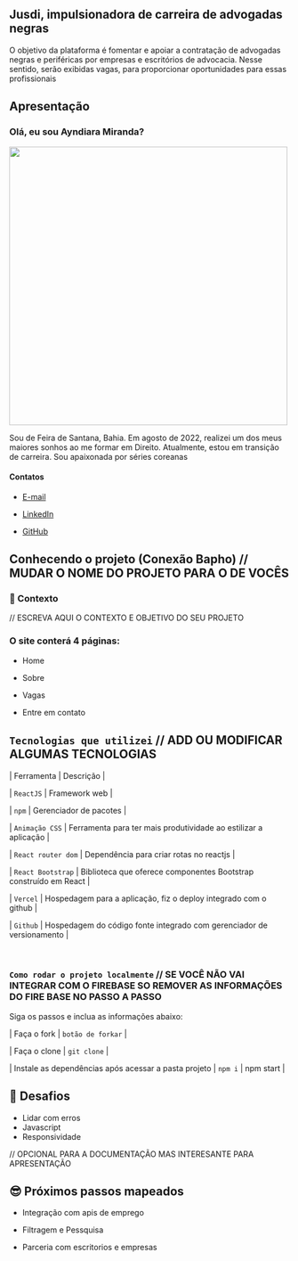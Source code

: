 ## Jusdi, impulsionadora de carreira de advogadas negras

O objetivo  da plataforma é fomentar e apoiar a contratação de advogadas negras e periféricas por empresas e escritórios de advocacia. Nesse sentido, serão exibidas vagas, para proporcionar oportunidades para essas profissionais 



## Apresentação

### Olá, eu sou Ayndiara Miranda? 

<img src='./assets/euayndiara.jpeg' width=500 alt=''> 

Sou de Feira de Santana, Bahia. Em agosto de 2022, realizei um dos meus maiores sonhos ao me formar em Direito. Atualmente, estou em transição de carreira. Sou apaixonada por séries coreanas


#### Contatos

-  [E-mail](ayndiara.miranda.00@gmail.com) 

-  [LinkedIn](https://www.linkedin.com/in/ayndiara-miranda-101a97242/) 

-  [GitHub](https://github.com/ayndiara) 

## Conhecendo o projeto (Conexão Bapho) // MUDAR O NOME DO PROJETO PARA O DE VOCÊS

### 🧠 Contexto

// ESCREVA AQUI O CONTEXTO E OBJETIVO DO SEU PROJETO

### O site conterá 4 páginas:

* Home

* Sobre

* Vagas

* Entre em contato


##  `Tecnologias que utilizei` // ADD OU MODIFICAR ALGUMAS TECNOLOGIAS  

| Ferramenta | Descrição |

| `ReactJS` | Framework web |

| `npm` | Gerenciador de pacotes |

| `Animação CSS` | Ferramenta para ter mais produtividade ao estilizar a aplicação |

| `React router dom` | Dependência para criar rotas no reactjs |

| `React Bootstrap` | Biblioteca que oferece componentes Bootstrap construído em React |

| `Vercel` | Hospedagem para a aplicação, fiz o deploy integrado com o github |

| `Github` | Hospedagem do código fonte integrado com gerenciador de versionamento |

<br />

###  `Como rodar o projeto localmente`  // SE VOCÊ NÃO VAI INTEGRAR COM O FIREBASE SO REMOVER AS INFORMAÇÕES DO FIRE BASE NO PASSO A PASSO 

Siga os passos e inclua as informações abaixo:

| Faça o fork | `botão de forkar` |

| Faça o clone | `git clone` |

| Instale as dependências após acessar a pasta projeto | `npm i` | npm start |



## 💪 Desafios 

- Lidar com erros 
- Javascript
- Responsividade 

// OPCIONAL PARA A DOCUMENTAÇÃO MAS INTERESANTE PARA APRESENTAÇÃO 

## 😎 Próximos passos mapeados

- Integração com apis de emprego 

- Filtragem e Pessquisa 

- Parceria com escritorios e empresas








